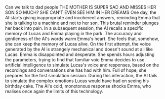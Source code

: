 Can we talk to dad people 
THE MOTHER IS SUPER SAD AND MISSES HER SON SO MUCH? SHE CAN'T EVEN SEE HIM IN HER DREAMS
One day, the AI starts giving inappropriate and incoherent answers, reminding Emma that she is talking to a machine and not to her son. This brutal reminder plunges her back into pain.
In a subsequent session, the AI recalls a specific memory of Lucas and Emma playing in the park. The accuracy and gentleness of the AI's words warm Emma's heart. She feels that, somehow, she can keep the memory of Lucas alive.
On the first attempt, the voice generated by the AI is strangely mechanical and doesn't sound at all like Lucas. Emma is disappointed and desperate. She spends hours adjusting the parameters, trying to find that familiar voic
Emma decides to use artificial intelligence to simulate Lucas's voice and responses, based on the recordings and conversations she has had with him. Full of hope, she prepares for the first simulation session.
During this interaction, the AI fails to simulate the complex emotions Lucas would have had on seeing his birthday cake. The AI's cold, monotonous response shocks Emma, who realises once again the limits of this technology.
